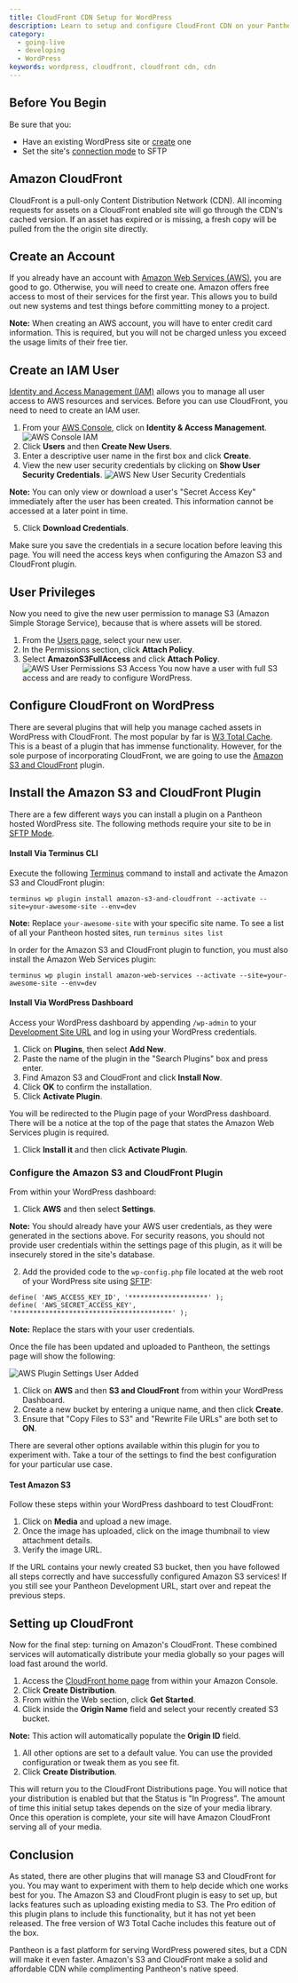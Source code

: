 ```yaml
---
title: CloudFront CDN Setup for WordPress
description: Learn to setup and configure CloudFront CDN on your Pantheon WordPress site.
category:
  - going-live
  - developing
  - WordPress
keywords: wordpress, cloudfront, cloudfront cdn, cdn
---
```

## Before You Begin

Be sure that you:

- Have an existing WordPress site or [create](/docs/articles/wordpress/starting-wordpress-site/) one
- Set the site's [connection mode](/docs/articles/sites/code/developing-directly-with-sftp-mode/#sftp-mode) to SFTP

## Amazon CloudFront

CloudFront is a pull-only Content Distribution Network (CDN). All incoming requests for assets on a CloudFront enabled site will go through the CDN's cached version. If an asset has expired or is missing, a fresh copy will be pulled from the the origin site directly.

## Create an Account
If you already have an account with [Amazon Web Services (AWS)](http://aws.amazon.com/free/), you are good to go. Otherwise, you will need to create one. Amazon offers free access to most of their services for the first year. This allows you to build out new systems and test things before committing money to a project.

<div class="alert alert-info" role="alert"> <strong> Note:</strong> When creating an AWS account, you will have to enter credit card information. This is required, but you will not be charged unless you exceed the usage limits of their free tier.</div>

## Create an IAM User
[Identity and Access Management (IAM)](http://aws.amazon.com/iam/) allows you to manage all user access to AWS resources and services. Before you can use CloudFront, you need to need to create an IAM user.

1. From your [AWS Console](https://console.aws.amazon.com), click on **Identity & Access Management**.
 ![AWS Console IAM](/source/docs/assets/images/aws-console-iam.png)
2. Click **Users** and then **Create New Users**.
3. Enter a descriptive user name in the first box and click **Create**.
4. View the new user security credentials by clicking on **Show User Security Credentials**.
 ![AWS New User Security Credentials](/source/docs/assets/images/aws-user-show-credentials.png)
 <div class="alert alert-info" role="alert"> <strong>Note:</strong> You can only view or download a user's "Secret Access Key" immediately after the user has been created. This information cannot be accessed at a later point in time.</div>

5. Click **Download Credentials**.

Make sure you save the credentials in a secure location before leaving this page. You will need the access keys when configuring the Amazon S3 and CloudFront plugin.

## User Privileges
Now you need to give the new user permission to manage S3 (Amazon Simple Storage Service), because that is where assets will be stored.

1. From the [Users page](https://console.aws.amazon.com/iam/home#users), select your new user.
1. In the Permissions section, click **Attach Policy**.
1. Select **AmazonS3FullAccess** and click **Attach Policy**.
 ![AWS User Permissions S3 Access](/source/docs/assets/images/aws-add-s3fullaccess.png)
You now have a user with full S3 access and are ready to configure WordPress.

## Configure CloudFront on WordPress
There are several plugins that will help you manage cached assets in WordPress with CloudFront. The most popular by far is [W3 Total Cache](https://wordpress.org/plugins/w3-total-cache/). This is a beast of a plugin that has immense functionality. However, for the sole purpose of incorporating CloudFront, we are going to use the [Amazon S3 and CloudFront](https://wordpress.org/plugins/amazon-s3-and-cloudfront/) plugin.

## Install the Amazon S3 and CloudFront Plugin

There are a few different ways you can install a plugin on a Pantheon hosted WordPress site. The following methods require your site to be in [SFTP Mode](/docs/articles/sites/code/developing-directly-with-sftp-mode/#sftp-mod).

#### Install Via Terminus CLI

Execute the following [Terminus](https://github.com/pantheon-systems/cli) command to install and activate the Amazon S3 and CloudFront plugin:

```
terminus wp plugin install amazon-s3-and-cloudfront --activate --site=your-awesome-site --env=dev
```

<div class="alert alert-info" role="alert"> <strong>Note:</strong> Replace <code>your-awesome-site</code> with your specific site name. To see a list of all your Pantheon hosted sites, run <code>terminus sites list</code> </div>

In order for the Amazon S3 and CloudFront plugin to function, you must also install the Amazon Web Services plugin:

```
terminus wp plugin install amazon-web-services --activate --site=your-awesome-site --env=dev
```


#### Install Via WordPress Dashboard

Access your WordPress dashboard by appending `/wp-admin` to your [Development Site URL](/docs/articles/sites/create/#visit-the-dev-installation) and log in using your WordPress credentials.

1. Click on **Plugins**, then select **Add New**.
1. Paste the name of the plugin in the "Search Plugins" box and press enter.
1. Find Amazon S3 and CloudFront and click **Install Now**.
1. Click **OK** to confirm the installation.
1. Click **Activate Plugin**.

 You will be redirected to the Plugin page of your WordPress dashboard. There will be a notice at the top of the page that states the Amazon Web Services plugin is required.

1. Click **Install it** and then click **Activate Plugin**.

### Configure the Amazon S3 and CloudFront Plugin

From within your WordPress dashboard:

1. Click **AWS** and then select **Settings**.

  <div class="alert alert-info" role="alert"> <strong>Note:</strong> You should already have your AWS user credentials, as they were generated in the sections above. For security reasons, you should not provide user credentials within the settings page of this plugin, as it will be insecurely stored in the site's database.</div>

2. Add the provided code to the `wp-config.php` file located at the web root of your WordPress site using [SFTP](/docs/articles/sites/code/developing-directly-with-sftp-mode/):

  ```
  define( 'AWS_ACCESS_KEY_ID', '********************' );
  define( 'AWS_SECRET_ACCESS_KEY', '****************************************' );
  ```
  <div class="alert alert-info" role="alert"> <strong>Note:</strong> Replace the stars with your user credentials.</div>

  Once the file has been updated and uploaded to Pantheon, the settings page will show the following:

  ![AWS Plugin Settings User Added](/source/docs/assets/images/aws-plugin-add-user.png)
1. Click on **AWS** and then **S3 and CloudFront** from within your WordPress Dashboard.
2. Create a new bucket by entering a unique name, and then click **Create**.  
3. Ensure that "Copy Files to S3" and "Rewrite File URLs" are both set to **ON**.  

There are several other options available within this plugin for you to experiment with. Take a tour of the settings to find the best configuration for your particular use case.

#### Test Amazon S3

Follow these steps within your WordPress dashboard to test CloudFront:

1. Click on **Media** and upload a new image.
1. Once the image has uploaded, click on the image thumbnail to view attachment details.
1. Verify the image URL.

If the URL contains your newly created S3 bucket, then you have followed all steps correctly and have successfully configured Amazon S3 services! If you still see your Pantheon Development URL, start over and repeat the previous steps.

## Setting up CloudFront

Now for the final step: turning on Amazon's CloudFront. These combined services will automatically distribute your media globally so your pages will load fast around the world.

1. Access the [CloudFront home page](https://console.aws.amazon.com/cloudfront/home) from within your Amazon Console.
1. Click **Create Distribution**.
1. From within the Web section, click **Get Started**.
1. Click inside the **Origin Name** field and select your recently created S3 bucket.

<div class="alert alert-info" role="alert"> <strong>Note:</strong> This action will automatically populate the <strong>Origin ID</strong> field.</div>

1. All other options are set to a default value. You can use the provided configuration or tweak them as you see fit.  
1. Click **Create Distribution**.

This will return you to the CloudFront Distributions page. You will notice that your distribution is enabled but that the Status is "In Progress". The amount of time this initial setup takes depends on the size of your media library. Once this operation is complete, your site will have Amazon CloudFront serving all of your media.


## Conclusion
As stated, there are other plugins that will manage S3 and CloudFront for you. You may want to experiment with them to help decide which one works best for you. The Amazon S3 and CloudFront plugin is easy to set up, but lacks features such as uploading existing media to S3. The Pro edition of this plugin plans to include this functionality, but it has not yet been released. The free version of W3 Total Cache includes this feature out of the box.

Pantheon is a fast platform for serving WordPress powered sites, but a CDN will make it even faster. Amazon's S3 and CloudFront make a solid and affordable CDN while complimenting Pantheon's native speed.
